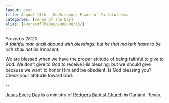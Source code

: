```yaml
---
layout: post
title: August 13th - God&rsquo;s Place of Faithfulness
categories: [Verse of the Day]
alias: [/VerseOfTheDay/2008/08/13/]
---
```


_Proverbs 28:20  
A faithful man shall abound with blessings: but he that maketh haste
to be rich shall not be innocent._

We are blessed when we have the proper attitude of being faithful
to give to God. We don&rsquo;t give to God to receive His blessing;
but we should give because we want to honor Him and be obedient. Is
God blessing you? Check your attitude toward God.

 --

<a href=http://jesuseveryday.net>Jesus Every Day</a> is a ministry of <a href=http://rodgersbaptist.net>Rodgers Baptist Church</a> in Garland, Texas.
